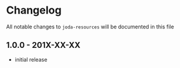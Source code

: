 # Changelog

All notable changes to `joda-resources` will be documented in this file

## 1.0.0 - 201X-XX-XX

- initial release
